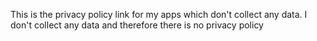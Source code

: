 This is the privacy policy link for my apps which don't collect any data.
I don't collect any data and therefore there is no privacy policy
